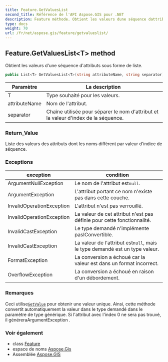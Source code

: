 ```yaml
---
title: Feature.GetValuesList
second_title: Référence de l'API Aspose.GIS pour .NET
description: Feature méthode. Obtient les valeurs dune séquence dattributs sous forme de liste.
type: docs
weight: 70
url: /fr/net/aspose.gis/feature/getvalueslist/
---
```

## Feature.GetValuesList&lt;T&gt; method

Obtient les valeurs d'une séquence d'attributs sous forme de liste.

```csharp
public List<T> GetValuesList<T>(string attributeName, string separator)
```

| Paramètre | La description |
| --- | --- |
| T | Type souhaité pour les valeurs. |
| attributeName | Nom de l'attribut. |
| separator | Chaîne utilisée pour séparer le nom d'attribut et la valeur d'index de la séquence. |

### Return_Value

Liste des valeurs des attributs dont les noms diffèrent par valeur d'indice de séquence.

### Exceptions

| exception | condition |
| --- | --- |
| ArgumentNullException | Le nom de l'attribut est`null`. |
| ArgumentException | L'attribut portant ce nom n'existe pas dans cette couche. |
| InvalidOperationException | L'attribut n'est pas verrouillé. |
| InvalidOperationException | La valeur de cet attribut n'est pas définie pour cette fonctionnalité. |
| InvalidCastException | Le type demandé n'implémente pasIConvertible. |
| InvalidCastException | La valeur de l'attribut est`null`, mais le type demandé est un type valeur. |
| FormatException | La conversion a échoué car la valeur est dans un format incorrect. |
| OverflowException | La conversion a échoué en raison d'un débordement. |

### Remarques

Ceci utilise[`GetValue`](../getvalue/) pour obtenir une valeur unique. Ainsi, cette méthode convertit automatiquement la valeur dans le type demandé dans le paramètre de type générique.  Si l'attribut avec l'index 0 ne sera pas trouvé, il généreraArgumentException .

### Voir également

* class [Feature](../)
* espace de noms [Aspose.Gis](../../feature/)
* Assemblée [Aspose.GIS](../../../)


